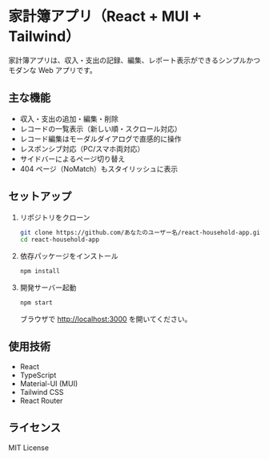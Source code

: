 # 家計簿アプリ（React + MUI + Tailwind）

家計簿アプリは、収入・支出の記録、編集、レポート表示ができるシンプルかつモダンな Web アプリです。

## 主な機能

-   収入・支出の追加・編集・削除
-   レコードの一覧表示（新しい順・スクロール対応）
-   レコード編集はモーダルダイアログで直感的に操作
-   レスポンシブ対応（PC/スマホ両対応）
-   サイドバーによるページ切り替え
-   404 ページ（NoMatch）もスタイリッシュに表示

## セットアップ

1. リポジトリをクローン
    ```bash
    git clone https://github.com/あなたのユーザー名/react-household-app.git
    cd react-household-app
    ```
2. 依存パッケージをインストール
    ```bash
    npm install
    ```
3. 開発サーバー起動
    ```bash
    npm start
    ```
    ブラウザで [http://localhost:3000](http://localhost:3000) を開いてください。

## 使用技術

-   React
-   TypeScript
-   Material-UI (MUI)
-   Tailwind CSS
-   React Router

## ライセンス

MIT License
